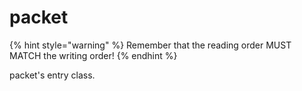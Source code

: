 # packet

{% hint style="warning" %}
Remember that the reading order MUST MATCH the writing order!
{% endhint %}

packet's entry class.
